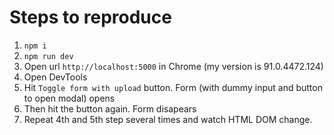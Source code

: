 # Steps to reproduce
  1. `npm i`
  2. `npm run dev`
  3. Open url `http://localhost:5000` in Chrome (my version is 91.0.4472.124)
  4. Open DevTools
  5. Hit `Toggle form with upload` button. Form (with dummy input and button to open modal) opens
  6. Then hit the button again. Form disapears
  7. Repeat 4th and 5th step several times and watch HTML DOM change.
